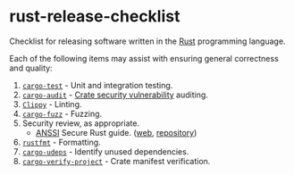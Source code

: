 # rust-release-checklist

Checklist for releasing software written in the [Rust](https://www.rust-lang.org) programming language.

Each of the following items may assist with ensuring general correctness and quality:

1. [`cargo-test`](https://doc.rust-lang.org/cargo/commands/cargo-test.html) - Unit and integration testing.
2. [`cargo-audit`](https://github.com/rustsec/rustsec/tree/main/cargo-audit) - [Crate security vulnerability](https://rustsec.org/advisories/) auditing.
3. [`Clippy`](https://github.com/rust-lang/rust-clippy) - Linting.
4. [`cargo-fuzz`](https://github.com/rust-fuzz/cargo-fuzz) - Fuzzing.
5. Security review, as appropriate.
   * [ANSSI](https://www.ssi.gouv.fr/en) Secure Rust guide. ([web](https://anssi-fr.github.io/rust-guide), [repository](https://github.com/ANSSI-FR/rust-guide))
6. [`rustfmt`](https://github.com/rust-lang/rustfmt) - Formatting.
7. [`cargo-udeps`](https://github.com/est31/cargo-udeps) - Identify unused dependencies.
8. [`cargo-verify-project`](https://doc.rust-lang.org/cargo/commands/cargo-verify-project.html) - Crate manifest verification.
